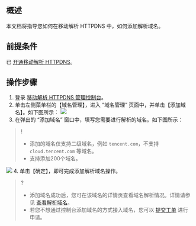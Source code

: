 ## 概述
本文档将指导您如何在移动解析 HTTPDNS 中，如何添加解析域名。

## 前提条件
已 [开通移动解析 HTTPDNS](https://cloud.tencent.com/document/product/379/54577)。

## 操作步骤
1. 登录 [移动解析 HTTPDNS 管理控制台](https://console.cloud.tencent.com/httpdns)。
2. 单击左侧菜单栏的【域名管理】，进入 “域名管理” 页面中，并单击【添加域名】。如下图所示：
![](https://main.qcloudimg.com/raw/6f25160500dafe57fec9681076de7434.png)
3. 在弹出的 “添加域名” 窗口中，填写您需要进行解析的域名。如下图所示：
>! 
>- 添加的域名仅支持二级域名，例如 `tencent.com`，不支持 `cloud.tencent.com` 等域名。
>- 支持添加200个域名。
>
![](https://main.qcloudimg.com/raw/cab1e244258097d81ad000339aeb387c.png)
4. 单击【确定】，即可完成添加解析域名操作。
>? 
>- 添加域名成功后，您可在该域名的详情页查看域名解析情况。详情请参见 [查看解析域名](https://cloud.tencent.com/document/product/379/54589)。
>- 若您不想通过控制台添加域名的方式接入域名，您可以 [提交工单](https://console.cloud.tencent.com/workorder/category) 进行申请。
